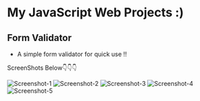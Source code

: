 # My JavaScript Web Projects :)

## Form Validator
- A simple form validator for quick use !!

ScreenShots Below👇👇👇

![Screenshot-1](https://github.com/deathook007/Vanilla-JavaScript-Projects/blob/main/Form%20Validator/Simple%20Form%20Validator%20Layout.png)
![Screenshot-2](https://github.com/deathook007/Vanilla-JavaScript-Projects/blob/main/Form%20Validator/Simple%20Form%20Validator%20-%20No%20Error.png)
![Screenshot-3](https://github.com/deathook007/Vanilla-JavaScript-Projects/blob/main/Form%20Validator/Simple%20Form%20Validator%20-Error%20Field%20Required.png)
![Screenshot-4](https://github.com/deathook007/Vanilla-JavaScript-Projects/blob/main/Form%20Validator/Simple%20Form%20Validator%20-%20Password%20Error.png)
![Screenshot-5](https://github.com/deathook007/Vanilla-JavaScript-Projects/blob/main/Form%20Validator/Simple%20Form%20Validator%20-%20Email%20Error.png)
